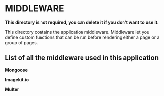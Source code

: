 # MIDDLEWARE

**This directory is not required, you can delete it if you don't want to use it.**

This directory contains the application middleware.
Middleware let you define custom functions that can be run before rendering either a page or a group of pages.

## List of all the middleware used in this application

**Mongoose**


**Imagekit.io**


**Multer**
